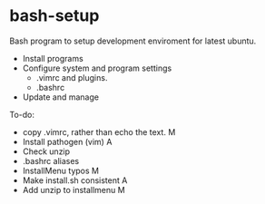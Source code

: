 # bash-setup
Bash program to setup development enviroment  for latest ubuntu.

- Install programs
- Configure system and program settings
  - .vimrc  and plugins.
  - .bashrc
- Update and manage
  
To-do:
- copy .vimrc, rather than echo the text. M
- Install pathogen (vim) A
- Check unzip
- .bashrc aliases
- InstallMenu typos M
- Make install.sh consistent A
- Add unzip to installmenu M


